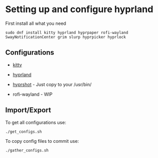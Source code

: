 # Setting up and configure hyprland
First install all what you need


```
sudo dnf install kitty hyprland hyprpaper rofi-wayland SwayNotificationCenter grim slurp hyprpicker hyprlock
```
## Configurations

- [kitty](https://github.com/skordas/themes-and-settings/tree/main/kitty)

- [hyprland](https://github.com/skordas/themes-and-settings/tree/main/hyprland)

- [hyprshot](https://github.com/Gustash/Hyprshot) - Just copy to your /usr/bin/

- rofi-wayland - WIP

## Import/Export

To get all configurations use:

```
./get_configs.sh
```

To copy config files to commit use:

```
./gather_configs.sh

```
